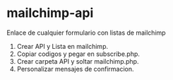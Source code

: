 # mailchimp-api
Enlace de cualquier formulario con listas de mailchimp

1. Crear API y Lista en mailchimp.
2. Copiar codigos y pegar en subscribe.php.
3. Crear carpeta API y soltar mailchimp.php.
4. Personalizar mensajes de confirmacion. 

